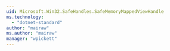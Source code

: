 ```yaml
---
uid: Microsoft.Win32.SafeHandles.SafeMemoryMappedViewHandle
ms.technology: 
  - "dotnet-standard"
author: "mairaw"
ms.author: "mairaw"
manager: "wpickett"
---
```

